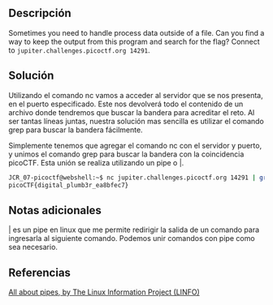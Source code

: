 ## Descripción
Sometimes you need to handle process data outside of a file. 
Can you find a way to keep the output from this program and search for the flag? 
Connect to `jupiter.challenges.picoctf.org 14291`.

## Solución

Utilizando el comando nc vamos a acceder al servidor que se nos presenta, en el puerto especificado. Este 
nos devolverá todo el contenido de un archivo donde tendremos que buscar la bandera para acreditar
el reto. Al ser tantas líneas juntas, nuestra solución mas sencilla es utilizar el comando grep para buscar la 
bandera fácilmente.

Simplemente tenemos que agregar el comando nc con el servidor y puerto, y unimos el comando grep
para buscar la bandera con la coincidencia picoCTF. Esta unión se realiza utilizando un pipe o |.

``` bash
JCR_07-picoctf@webshell:~$ nc jupiter.challenges.picoctf.org 14291 | grep 'picoCTF'
picoCTF{digital_plumb3r_ea8bfec7}
```


## Notas adicionales
| es un pipe en linux que me permite redirigir la salida de un comando para ingresarla al siguiente comando.
Podemos unir comandos con pipe como sea necesario.
## Referencias
[All about pipes, by The Linux Information Project (LINFO)](https://www.linfo.org/pipes.html)